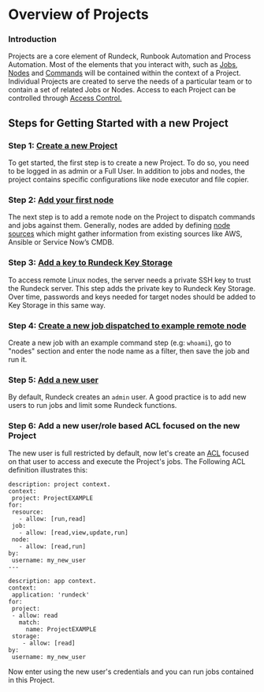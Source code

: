# Overview of Projects
### Introduction
Projects are a core element of Rundeck, Runbook Automation and Process Automation.  Most of the elements that you interact with, such as [Jobs](/learning/getting-started/jobs/overview.html), [Nodes](/learning/getting-started/jobs/node-sources.html) and [Commands](/learning/tutorial/commands.html#_2-getting-started-commands) will be contained within the context of a Project.  Individual Projects are created to serve the needs of a particular team or to contain a set of related Jobs or Nodes. Access to each Project can be controlled through [Access Control.](/learning/howto/acl_basic_examples.html#getting-started-with-access-control-examples)<br>
## Steps for Getting Started with a new Project
### Step 1: [Create a new Project](/manual/projects/project-create.html#project-create) 
To get started, the first step is to create a new Project. To do so, you need to be logged in as admin or a Full User. In addition to jobs and nodes, the project contains specific configurations like node executor and file copier.<br>
### Step 2: [Add your first node](/learning/howto/ssh-on-linux-nodes.html#adding-nodes)
The next step is to add a remote node on the Project to dispatch commands and jobs against them. Generally, nodes are added by defining [node sources](https/learning/getting-started/jobs/node-sources.html) which might gather information from existing sources like AWS, Ansible or Service Now’s CMDB.<br>
### Step 3: [Add a key to Rundeck Key Storage](/learning/howto/ssh-on-linux-nodes.html#configuring-rundeck)
To access remote Linux nodes, the server needs a private SSH key to trust the Rundeck server.  This step adds the private key to Rundeck Key Storage.  Over time, passwords and keys needed for target nodes should be added to Key Storage in this same way.<br>
### Step 4: [Create a new job dispatched to example remote node](/learning/getting-started/jobs/creating-a-job.html#creating-a-rundeck-job)
Create a new job with an example command step (e.g: `whoami`), go to "nodes" section and enter the node name as a filter, then save the job and run it.<br>
### Step 5: [Add a new user](/administration/security/default-users.html#built-in-users-roles)
By default, Rundeck creates an `admin` user. A good practice is to add new users to run jobs and limit some Rundeck functions.<br>
### Step 6: Add a new user/role based ACL focused on the new Project
The new user is full restricted by default, now let's create an [ACL](/manual/document-format-reference/aclpolicy-v10.html#aclpolicy) focused on that user to access and execute the Project's jobs. The Following ACL definition illustrates this:<br>
```
description: project context.
context:
 project: ProjectEXAMPLE
for:
 resource:
   - allow: [run,read]
 job:
   - allow: [read,view,update,run]
 node:
   - allow: [read,run]
by:
 username: my_new_user
---

description: app context.
context:
 application: 'rundeck'
for:
 project:
 - allow: read
   match:
     name: ProjectEXAMPLE
 storage:
    - allow: [read]
by:
 username: my_new_user
```
Now enter using the new user's credentials and you can run jobs contained in this Project.